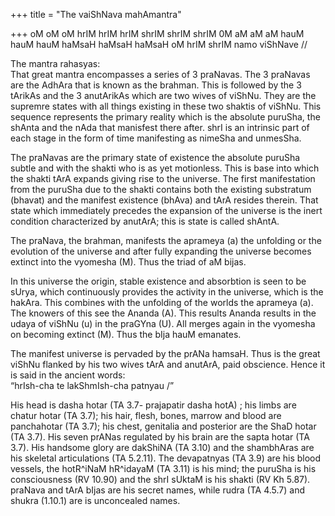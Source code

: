 +++
title = "The vaiShNava mahAmantra"

+++
oM oM oM hrIM hrIM hrIM shrIM shrIM shrIM 0M aM aM aM hauM hauM hauM
haMsaH haMsaH haMsaH oM hrIM shrIM namo viShNave //

The mantra rahasyas:  
That great mantra encompasses a series of 3 praNavas. The 3 praNavas are
the AdhAra that is known as the brahman. This is followed by the 3
tArikAs and the 3 anutArikAs which are two wives of viShNu. They are the
supremre states with all things existing in these two shaktis of viShNu.
This sequence represents the primary reality which is the absolute
puruSha, the shAnta and the nAda that manisfest there after. shrI is an
intrinsic part of each stage in the form of time manifesting as nimeSha
and unmesSha.

The praNavas are the primary state of existence the absolute puruSha
subtle and with the shakti who is as yet motionless. This is base into
which the shakti tArA expands giving rise to the universe. The first
manifestation from the puruSha due to the shakti contains both the
existing substratum (bhavat) and the manifest existence (bhAva) and tArA
resides therein. That state which immediately precedes the expansion of
the universe is the inert condition characterized by anutArA; this is
state is called shAntA.

The praNava, the brahman, manifests the aprameya (a) the unfolding or
the evolution of the universe and after fully expanding the universe
becomes extinct into the vyomesha (M). Thus the triad of aM bijas.

In this universe the origin, stable existence and absorbtion is seen to
be sUrya, which continuously provides the activity in the universe,
which is the hakAra. This combines with the unfolding of the worlds the
aprameya (a). The knowers of this see the Ananda (A). This results
Ananda results in the udaya of viShNu (u) in the praGYna (U). All merges
again in the vyomesha on becoming extinct (M). Thus the bIja hauM
emanates.

The manifest universe is pervaded by the prANa hamsaH. Thus is the great
viShNu flanked by his two wives tArA and anutArA, paid obscience. Hence
it is said in the ancient words:  
“hrIsh-cha te lakShmIsh-cha patnyau /”

His head is dasha hotar (TA 3.7- prajapatir dasha hotA) ; his limbs are
chatur hotar (TA 3.7); his hair, flesh, bones, marrow and blood are
panchahotar (TA 3.7); his chest, genitalia and posterior are the ShaD
hotar (TA 3.7). His seven prANas regulated by his brain are the sapta
hotar (TA 3.7). His handsome glory are dakShiNA (TA 3.10) and the
shambhAras are his skeletal articulations (TA 5.2.11). The devapatnyas
(TA 3.9) are his blood vessels, the hotR^iNaM hR^idayaM (TA 3.11) is his
mind; the puruSha is his consciousness (RV 10.90) and the shrI sUktaM is
his shakti (RV Kh 5.87). praNava and tArA bIjas are his secret names,
while rudra (TA 4.5.7) and shukra (1.10.1) are is unconcealed names.
